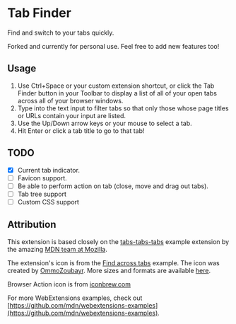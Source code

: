 # Tab Finder
Find and switch to your tabs quickly.

Forked and currently for personal use. Feel free to add new features too!

## Usage

1. Use Ctrl+Space or your custom extension shortcut, or click the Tab Finder button in your Toolbar to display a list of all of your open tabs across all of your browser windows.
2. Type into the text input to filter tabs so that only those whose page titles or URLs contain your input are listed.
3. Use the Up/Down arrow keys or your mouse to select a tab.
4. Hit Enter or click a tab title to go to that tab!

## TODO

- [x] Current tab indicator.
- [ ] Favicon support.
- [ ] Be able to perform action on tab (close, move and drag out tabs).
- [ ] Tab tree support
- [ ] Custom CSS support

## Attribution
This extension is based closely on the [tabs-tabs-tabs](https://github.com/mdn/webextensions-examples/tree/master/tabs-tabs-tabs) example extension by the amazing [MDN team at Mozilla](https://wiki.mozilla.org/MDN).

The extension's icon is from the [Find across tabs](https://github.com/mdn/webextensions-examples/tree/master/find-across-tabs) example. The icon was created by [OmmoZoubayr](https://www.iconfinder.com/z-colors). More sizes and formats are available [here](https://www.iconfinder.com/icons/330396/browse_estimate_explore_explorer_find_info_information_keyword_keywords_searching_locate_look_loop_magnify_optimisation_research_search_view_zoom_icon#size=128).

Browser Action icon is from [iconbrew.com](https://iconbrew.com/)

For more WebExtensions examples, check out [https://github.com/mdn/webextensions-examples](https://github.com/mdn/webextensions-examples).